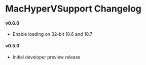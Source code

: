 MacHyperVSupport Changelog
============================
#### v0.6.0
- Enable loading on 32-bit 10.6 and 10.7

#### v0.5.0
- Initial developer preview release
